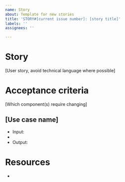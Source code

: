 ```yaml
---
name: Story
about: Template for new stories
title: 'STORY#[current issue number]: [story title]'
labels: ''
assignees: ''

---
```


# Story 
[User story, avoid technical language where possible]

# Acceptance criteria
[Which component(s) require changing]
##  [Use case name]
- Input:
-
- Output: 

# Resources
-
